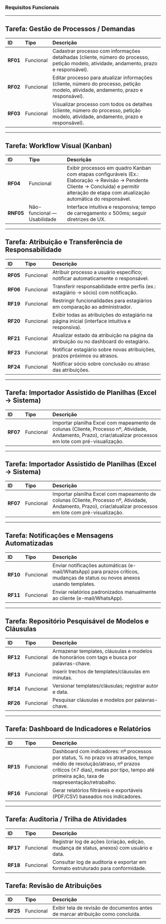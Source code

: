### Requisitos Funcionais

---

## Tarefa: Gestão de Processos / Demandas

| ID | Tipo | Descrição |
| :--- | :--- | :--- |
| **RF01** | Funcional | Cadastrar processo com informações detalhadas (cliente, número do processo, petição modelo, atividade, andamento, prazo e responsável). |
| **RF02** | Funcional | Editar processo para atualizar informações (cliente, número do processo, petição modelo, atividade, andamento, prazo e responsável). |
| **RF03** | Funcional | Visualizar processo com todos os detalhes (cliente, número do processo, petição modelo, atividade, andamento, prazo e responsável). |

---

## Tarefa: Workflow Visual (Kanban)

| ID | Tipo | Descrição |
| :--- | :--- | :--- |
| **RF04** | Funcional | Exibir processos em quadro Kanban com etapas configuráveis (Ex.: Elaboração → Revisão → Pendente Cliente → Concluída) e permitir alteração de etapa com atualização automática do responsável. |
| **RNF05** | Não-funcional — Usabilidade | Interface intuitiva e responsiva; tempo de carregamento ≤ 500ms; seguir diretrizes de UX. |


---

## Tarefa: Atribuição e Transferência de Responsabilidade

| ID | Tipo | Descrição |
| :--- | :--- | :--- |
| **RF05** | Funcional | Atribuir processo a usuário específico; notificar automaticamente o responsável. |
| **RF06** | Funcional | Transferir responsabilidade entre perfis (ex.: estagiário → sócio) com notificação. |
| **RF19** | Funcional | Restringir funcionalidades para estagiários em comparação ao administrador. |
| **RF20** | Funcional | Exibir todas as atribuições do estagiário na página inicial (interface intuitiva e responsiva). |
| **RF21** | Funcional | Atualizar estado da atribuição na página da atribuição ou no dashboard do estagiário. |
| **RF23** | Funcional | Notificar estagiário sobre novas atribuições, prazos próximos ou atrasos. |
| **RF24** | Funcional | Notificar sócio sobre conclusão ou atraso das atribuições. |

---

## Tarefa: Importador Assistido de Planilhas (Excel → Sistema)

| ID | Tipo | Descrição |
| :--- | :--- | :--- |
| **RF07** | Funcional | Importar planilha Excel com mapeamento de colunas (Cliente, Processo nº, Atividade, Andamento, Prazo), criar/atualizar processos em lote com pré-visualização. |

---

## Tarefa: Importador Assistido de Planilhas (Excel → Sistema)

| ID | Tipo | Descrição |
| :--- | :--- | :--- |
| **RF07** | Funcional | Importar planilha Excel com mapeamento de colunas (Cliente, Processo nº, Atividade, Andamento, Prazo), criar/atualizar processos em lote com pré-visualização. |

---

## Tarefa: Notificações e Mensagens Automatizadas

| ID | Tipo | Descrição |
| :--- | :--- | :--- |
| **RF10** | Funcional | Enviar notificações automáticas (e-mail/WhatsApp) para prazos críticos, mudanças de status ou novos anexos usando templates. |
| **RF11** | Funcional | Enviar relatórios padronizados manualmente ao cliente (e-mail/WhatsApp). |

---

## Tarefa: Repositório Pesquisável de Modelos e Cláusulas

| ID | Tipo | Descrição |
| :--- | :--- | :--- |
| **RF12** | Funcional | Armazenar templates, cláusulas e modelos de honorários com tags e busca por palavras-chave. |
| **RF13** | Funcional | Inserir trechos de templates/cláusulas em minutas. |
| **RF14** | Funcional | Versionar templates/cláusulas; registrar autor e data. |
| **RF26** | Funcional | Pesquisar cláusulas e modelos por palavras-chave. |

---

## Tarefa: Dashboard de Indicadores e Relatórios

| ID | Tipo | Descrição |
| :--- | :--- | :--- |
| **RF15** | Funcional | Dashboard com indicadores: nº processos por status, % no prazo vs atrasados, tempo médio de resolução/atraso, nº prazos críticos (≤7 dias), metas por tipo, tempo até primeira ação, taxa de reapresentação/retrabalho. |
| **RF16** | Funcional | Gerar relatórios filtráveis e exportáveis (PDF/CSV) baseados nos indicadores. |

---

## Tarefa: Auditoria / Trilha de Atividades

| ID | Tipo | Descrição |
| :--- | :--- | :--- |
| **RF17** | Funcional | Registrar log de ações (criação, edição, mudança de status, anexos) com usuário e data. |
| **RF18** | Funcional | Consultar log de auditoria e exportar em formato estruturado para conformidade. |

## Tarefa: Revisão de Atribuições

| ID | Tipo | Descrição |
| :--- | :--- | :--- |
| **RF25** | Funcional | Exibir tela de revisão de documentos antes de marcar atribuição como concluída. |